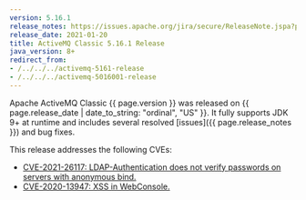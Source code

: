 ```yaml
---
version: 5.16.1
release_notes: https://issues.apache.org/jira/secure/ReleaseNote.jspa?projectId=12311210&version=12347027
release_date: 2021-01-20
title: ActiveMQ Classic 5.16.1 Release
java_version: 8+
redirect_from:
- /../../../activemq-5161-release
- /../../../activemq-5016001-release
---
```

Apache ActiveMQ Classic {{ page.version }} was released on {{ page.release_date | date_to_string: "ordinal", "US" }}. It fully supports JDK 9+ at runtime and includes several resolved [issues]({{ page.release_notes }}) and bug fixes.

This release addresses the following CVEs:
- [CVE-2021-26117: LDAP-Authentication does not verify passwords on servers with anonymous bind.](../security-advisories.data/CVE-2021-26117-announcement.txt)
- [CVE-2020-13947: XSS in WebConsole.](../security-advisories.data/CVE-2020-13947-announcement.txt)
